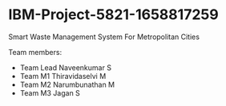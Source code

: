 # IBM-Project-5821-1658817259
Smart Waste Management System For Metropolitan Cities

Team members:
* Team Lead Naveenkumar S
* Team M1 Thiravidaselvi M
* Team M2 Narumbunathan M
* Team M3 Jagan S
